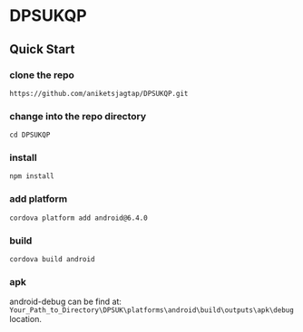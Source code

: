 # DPSUKQP
## Quick Start

### clone the repo
`https://github.com/aniketsjagtap/DPSUKQP.git`

### change into the repo directory
`cd DPSUKQP`

### install
`npm install`

### add platform
`cordova platform add android@6.4.0`

### build
`cordova build android`

### apk
android-debug can be find at: `Your_Path_to_Directory\DPSUK\platforms\android\build\outputs\apk\debug` location.
